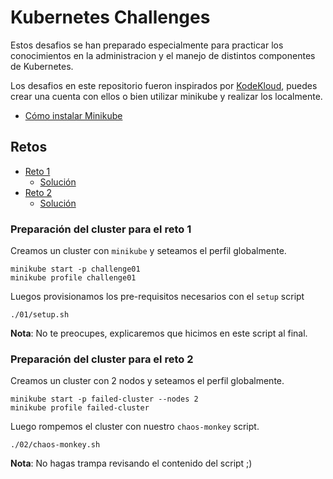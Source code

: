 # Kubernetes Challenges

Estos desafios se han preparado especialmente para practicar los conocimientos en la administracion y el manejo de distintos componentes de Kubernetes.

Los desafios en este repositorio fueron inspirados por [KodeKloud](https://kodekloud.com/), puedes crear una cuenta con ellos o bien utilizar minikube y realizar los localmente.

- [Cómo instalar Minikube](https://minikube.sigs.k8s.io/docs/start/)

## Retos

- [Reto 1](https://kodekloud.com/topic/kubernetes-challenge-1/)
  - [Solución](01/README.md)
- [Reto 2](https://kodekloud.com/topic/kubernetes-challenge-2/)
  - [Solución](02/README.md)

### Preparación del cluster para el reto 1

Creamos un cluster con `minikube` y seteamos el perfil globalmente.

```shell
minikube start -p challenge01
minikube profile challenge01
```

Luegos provisionamos los pre-requisitos necesarios con el `setup` script

```shell
./01/setup.sh
```

**Nota**: No te preocupes, explicaremos que hicimos en este script al final.

### Preparación del cluster para el reto 2

Creamos un cluster con 2 nodos y seteamos el perfil globalmente.

```shell
minikube start -p failed-cluster --nodes 2
minikube profile failed-cluster
```

Luego rompemos el cluster con nuestro `chaos-monkey` script.

```shell
./02/chaos-monkey.sh
```

**Nota**: No hagas trampa revisando el contenido del script ;)
